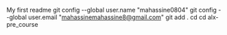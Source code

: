 My first readme
git config --global user.name "mahassine0804"
git config --global user.email "mahassinemahassine8@gmail.com"
git add .
cd cd alx-pre_course

